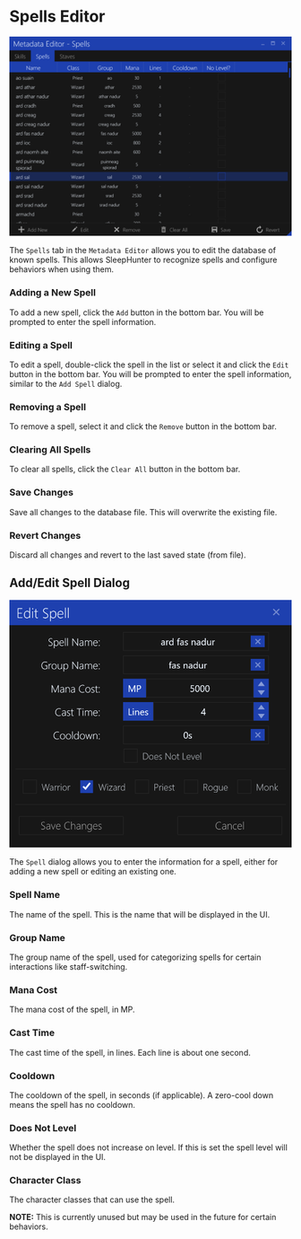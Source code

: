 # Spells Editor

![image](../screenshots/metadata-spells-editor.png)

The `Spells` tab in the `Metadata Editor` allows you to edit the database of known spells.
This allows SleepHunter to recognize spells and configure behaviors when using them.

### Adding a New Spell

To add a new spell, click the `Add` button in the bottom bar. You will be prompted to enter the spell information.

### Editing a Spell

To edit a spell, double-click the spell in the list or select it and click the `Edit` button in the bottom bar.
You will be prompted to enter the spell information, similar to the `Add Spell` dialog.

### Removing a Spell

To remove a spell, select it and click the `Remove` button in the bottom bar.

### Clearing All Spells

To clear all spells, click the `Clear All` button in the bottom bar.

### Save Changes

Save all changes to the database file. This will overwrite the existing file.

### Revert Changes

Discard all changes and revert to the last saved state (from file).

## Add/Edit Spell Dialog

![image](../screenshots/metadata-spell-dialog.png)

The `Spell` dialog allows you to enter the information for a spell, either for adding a new spell or editing an existing one.

### Spell Name

The name of the spell. This is the name that will be displayed in the UI.

### Group Name

The group name of the spell, used for categorizing spells for certain interactions like staff-switching.

### Mana Cost

The mana cost of the spell, in MP.

### Cast Time

The cast time of the spell, in lines. Each line is about one second.

### Cooldown

The cooldown of the spell, in seconds (if applicable). A zero-cool down means the spell has no cooldown.

### Does Not Level

Whether the spell does not increase on level. If this is set the spell level will not be displayed in the UI.

### Character Class

The character classes that can use the spell.

**NOTE:** This is currently unused but may be used in the future for certain behaviors.
